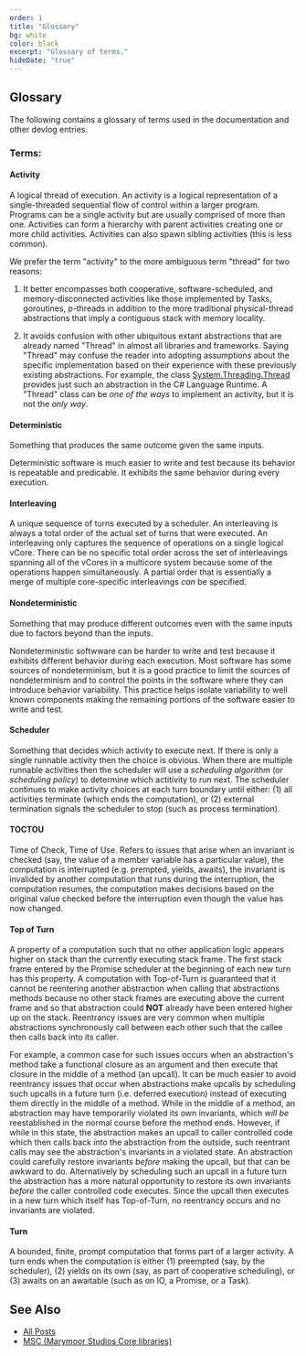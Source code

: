 ```yaml
---
order: 1
title: "Glossary"
bg: white
color: black
excerpt: "Glossary of terms."
hideDate: "true"
---
```

## Glossary
The following contains a glossary of terms used in the documentation and other devlog entries.

### Terms:

#### **Activity**
A logical thread of execution.  An activity is a logical representation of a single-threaded sequential flow of control
within a larger program.  Programs can be a single activity but are usually comprised of more than one. Activities can
form a hierarchy with parent activities creating one or more child activities.  Activities can also spawn sibling
activities (this is less common).

We prefer the term "activity" to the more ambiguous term "thread" for two reasons: 

1. It better encompasses both cooperative, software-scheduled, and memory-disconnected activities like those implemented
by Tasks, goroutines, p-threads in addition to the more traditional physical-thread abstractions that imply a contiguous
stack with memory locality.

2. It avoids confusion with other ubiquitous extant abstractions that are already named "Thread" in almost all libraries
and frameworks.  Saying "Thread" may confuse the reader into adopting assumptions about the specific implementation
based on their experience with these previously existing abstractions. For example, the class
[System.Threading.Thread](https://learn.microsoft.com/en-us/dotnet/api/system.threading.thread) provides just such an
abstraction in the C# Language Runtime.  A "Thread" class can be _one of the ways_ to implement an activity, but it is
not the _only way_.

#### **Deterministic**
Something that produces the same outcome given the same inputs.

Deterministic software is much easier to write and test because its behavior is repeatable and predicable.  It exhibits
the same behavior during every execution.

#### **Interleaving**
A unique sequence of turns executed by a scheduler.  An interleaving is always a total order of the actual set of turns
that were executed.  An interleaving only captures the sequence of operations on a single logical vCore.  There can be
no specific total order across the set of interleavings spanning all of the vCores in a multicore system because some of
the operations happen simultaneously.  A partial order that is essentially a merge of multiple core-specific
interleavings _can_ be specified.

#### **Nondeterministic**
Something that may produce different outcomes even with the same inputs due to factors beyond than the inputs.

Nondeterministic softwware can be harder to write and test because it exhibits different behavior during each execution.
Most software has some sources of nondeterminism, but it is a good practice to limit the sources of nondeterminism and
to control the points in the software where they can introduce behavior variability.  This practice helps isolate
variability to well known components making the remaining portions of the software easier to write and test.

#### **Scheduler**
Something that decides which activity to execute next.  If there is only a single runnable activity then the choice is
obvious.  When there are multiple runnable activities then the scheduler will use a _scheduling algorithm_ (or
_scheduling policy_) to determine which actitivity to run next.  The scheduler continues to make activity choices at
each turn boundary until either: (1) all activities terminate (which ends the computation), or (2) external termination
signals the scheduler to stop (such as process termination).

#### **TOCTOU**
Time of Check, Time of Use.  Refers to issues that arise when an invariant is checked (say, the value of a member
variable has a particular value), the computation is interrupted (e.g. prempted, yields, awaits), the invariant is
invalided by another computation that runs during the interruption, the computation resumes, the computation makes
decisions based on the original value checked before the interruption even though the value has now changed.  

#### **Top of Turn**
A property of a computation such that no other application logic appears higher on stack than the currently executing
stack frame.  The first stack frame entered by the Promise scheduler at the beginning of each new turn has this
property.  A computation with Top-of-Turn is guaranteed that it cannot be reentering another abstraction when calling
that abstractions methods because no other stack frames are executing above the current frame and so that abstraction
could **NOT** already have been entered higher up on the stack.  Reentrancy issues are very common when multiple
abstractions synchronously call between each other such that the callee then calls back into its caller.

For example, a common case for such issues occurs when an abstraction's method take a functional closure as an argument
and then execute that closure in the middle of a method (an upcall).  It can be much easier to avoid reentrancy issues
that occur when abstractions make upcalls by scheduling such upcalls in a future turn (i.e. deferred execution) instead
of executing them directly in the middle of a method.  While in the middle of a method, an abstraction may have
temporarily violated its own invariants, which _will be_ reestablished in the normal course before the method ends.
However, if while in this state, the abstraction makes an upcall to caller controlled code which then calls back _into_
the abstraction from the outside, such reentrant calls may see the abstraction's invariants in a violated state.  An
abstraction could carefully restore invariants _before_ making the upcall, but that can be awkward to do.  Alternatively
by scheduling such an upcall in a future turn the abstraction has a more natural opportunity to restore its own
invariants _before_ the caller controlled code executes. Since the upcall then executes in a new turn which itself has
Top-of-Turn, no reentrancy occurs and no invariants are violated.

#### **Turn**
A bounded, finite, prompt computation that forms part of a larger activity.  A turn ends when the computation is either
(1) preempted (say, by the scheduler), (2) yields on its own (say, as part of cooperative scheduling), or
(3) awaits on an awaitable (such as on IO, a Promise, or a Task).  

## See Also
* [All Posts][all-posts]
* [MSC (Marymoor Studios Core libraries)][MSC]

[MSC]: https://github.com/MarymoorStudios/Core
[all-posts]: /devlog.html
